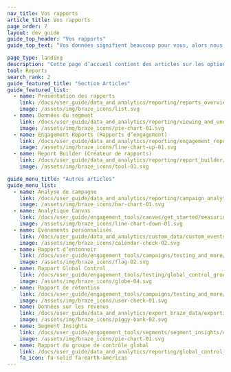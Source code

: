 ```yaml
---
nav_title: Vos rapports
article_title: Vos rapports
page_order: 7
layout: dev_guide
guide_top_header: "Vos rapports"
guide_top_text: "Vos données signifient beaucoup pour vous, alors nous avons créé plusieurs options de reporting dans Braze (sans compter <a href='/docs/user_guide/data_and_analytics/braze_currents/'>Currents</a>). <br><br> Si vous ne savez pas par où commencer, consultez notre <a href='/docs/user_guide/data_and_analytics/reporting/reports_overview/'>Présentation des rapports</a> pour obtenir des conseils sur les rapports et analyses que vous pouvez utiliser pour répondre à vos questions de stratégie marketing. "

page_type: landing
description: "Cette page d’accueil contient des articles sur les options de rapport disponibles dans Braze (hors Currents), y compris les rapports de segment, les rapports d’engagement, le créateur de rapports, etc."
tool: Reports
search_rank: 2
guide_featured_title: "Section Articles"
guide_featured_list:
  - name: Présentation des rapports
    link: /docs/user_guide/data_and_analytics/reporting/reports_overview
    image: /assets/img/braze_icons/list.svg
  - name: Données du segment
    link: /docs/user_guide/data_and_analytics/reporting/viewing_and_understanding_segment_data/
    image: /assets/img/braze_icons/pie-chart-01.svg
  - name: Engagement Reports (Rapports d’engagement)
    link: /docs/user_guide/data_and_analytics/reporting/engagement_reports/
    image: /assets/img/braze_icons/line-chart-up-01.svg
  - name: Report Builder (Créateur de rapports)
    link: /docs/user_guide/data_and_analytics/reporting/report_builder/
    image: /assets/img/braze_icons/tool-01.svg

guide_menu_title: "Autres articles"
guide_menu_list:
  - name: Analyse de campagne
    link: /docs/user_guide/data_and_analytics/reporting/campaign_analytics/
    image: /assets/img/braze_icons/bar-chart-01.svg
  - name: Analytique Canvas
    link: /docs/user_guide/engagement_tools/canvas/get_started/measuring_and_testing_with_canvas_analytics/
    image: /assets/img/braze_icons/line-chart-down-01.svg
  - name: Événements personnalisés
    link: /docs/user_guide/data_and_analytics/custom_data/custom_events/#custom-event-analytics
    image: /assets/img/braze_icons/calendar-check-02.svg
  - name: Rapport d’entonnoir
    link: /docs/user_guide/engagement_tools/campaigns/testing_and_more/campaign_funnel_report/
    image: /assets/img/braze_icons/flag-02.svg
  - name: Rapport Global Control
    link: /docs/user_guide/engagement_tools/testing/global_control_group/#viewing-reporting
    image: /assets/img/braze_icons/globe-04.svg
  - name: Rapport de rétention
    link: /docs/user_guide/engagement_tools/campaigns/testing_and_more/retention_reports/
    image: /assets/img/braze_icons/user-check-01.svg
  - name: Données sur les revenus
    link: /docs/user_guide/data_and_analytics/export_braze_data/exporting_revenue_data/#revenue-data
    image: /assets/img/braze_icons/piggy-bank-02.svg
  - name: Segment Insights
    link: /docs/user_guide/engagement_tools/segments/segment_insights/#segment-insights
    image: /assets/img/braze_icons/pie-chart-01.svg
  - name: Rapport du groupe de contrôle global
    link: /docs/user_guide/data_and_analytics/reporting/global_control_group_reporting/
    fa_icon: fa-solid fa-earth-americas
---
```

